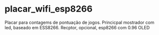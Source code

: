# placar_wifi_esp8266
 Placar para contagems de pontuação de jogos. Princicpal  mostrador com led, baseado em ESS8266. Recptor, opcional, esp8266 com 0.96 OLED
